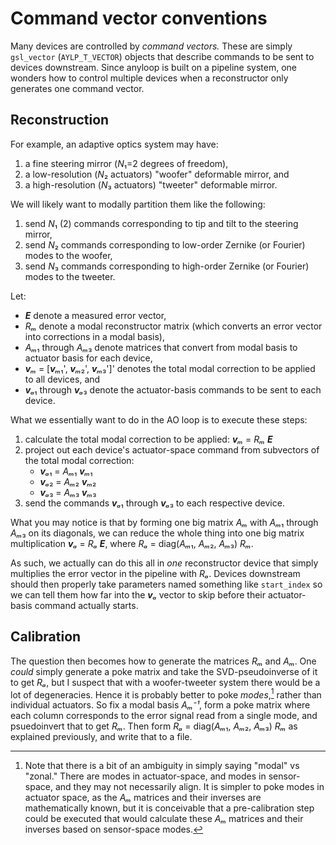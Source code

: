 Command vector conventions
==========================

Many devices are controlled by *command vectors.* These are simply
`gsl_vector` (`AYLP_T_VECTOR`) objects that describe commands to be sent to
devices downstream. Since anyloop is built on a pipeline system, one wonders how
to control multiple devices when a reconstructor only generates one command
vector.

Reconstruction
--------------

For example, an adaptive optics system may have:

1. a fine steering mirror (*N*₁=2 degrees of freedom),
2. a low-resolution (*N*₂ actuators) "woofer" deformable mirror, and
3. a high-resolution (*N*₃ actuators) "tweeter" deformable mirror.

We will likely want to modally partition them like the following:

1. send *N*₁ (2) commands corresponding to tip and tilt to the steering mirror,
2. send *N*₂ commands corresponding to low-order Zernike (or Fourier) modes to
the woofer,
3. send *N*₃ commands corresponding to high-order Zernike (or Fourier) modes to
the tweeter.

Let:

- ***E*** denote a measured error vector,
- *Rₘ* denote a modal reconstructor matrix (which converts an error vector into
  corrections in a modal basis),
- *Aₘ*₁ through *Aₘ*₃ denote matrices that convert from modal basis to actuator
  basis for each device,
- ***v****ₘ* = [***v****ₘ*₁', ***v****ₘ*₂', ***v****ₘ*₃']' denotes the total
  modal correction to be applied to all devices, and
- ***v****ₐ*₁ through ***v****ₐ*₃ denote the actuator-basis commands to be sent
  to each device.

What we essentially want to do in the AO loop is to execute these steps:

1. calculate the total modal correction to be applied: ***v****ₘ* = *Rₘ* ***E***
2. project out each device's actuator-space command from subvectors of the total
modal correction:
    - ***v****ₐ*₁ = *Aₘ*₁ ***v****ₘ*₁
    - ***v****ₐ*₂ = *Aₘ*₂ ***v****ₘ*₂
    - ***v****ₐ*₃ = *Aₘ*₃ ***v****ₘ*₃
3. send the commands ***v****ₐ*₁ through ***v****ₐ*₃ to each respective device.

What you may notice is that by forming one big matrix *Aₘ* with *Aₘ*₁ through
*Aₘ*₃ on its diagonals, we can reduce the whole thing into one big matrix
multiplication ***v****ₐ* = *Rₐ* ***E***, where *Rₐ* = diag(*Aₘ*₁, *Aₘ*₂, *Aₘ*₃)
*Rₘ*.

As such, we actually can do this all in *one* reconstructor device that simply
multiplies the error vector in the pipeline with *Rₐ*. Devices downstream should
then properly take parameters named something like `start_index` so we can tell
them how far into the ***v****ₐ* vector to skip before their actuator-basis
command actually starts.

Calibration
-----------

The question then becomes how to generate the matrices *Rₘ* and *Aₘ*. One
*could* simply generate a poke matrix and take the SVD-pseudoinverse of it to
get *Rₐ*, but I suspect that with a woofer-tweeter system there would be a lot
of degeneracies. Hence it is probably better to poke *modes*,[^modes] rather
than individual actuators. So fix a modal basis *Aₘ⁻¹*, form a poke matrix where
each column corresponds to the error signal read from a single mode, and
psuedoinvert that to get *Rₘ*. Then form *Rₐ* = diag(*Aₘ*₁, *Aₘ*₂, *Aₘ*₃) *Rₘ*
as explained previously, and write that to a file.

[^modes]: Note that there is a bit of an ambiguity in simply saying "modal" vs
"zonal." There are modes in actuator-space, and modes in sensor-space, and they
may not necessarily align. It is simpler to poke modes in actuator space, as the
*Aₘ* matrices and their inverses are mathematically known, but it is conceivable
that a pre-calibration step could be executed that would calculate these *Aₘ*
matrices and their inverses based on sensor-space modes.

